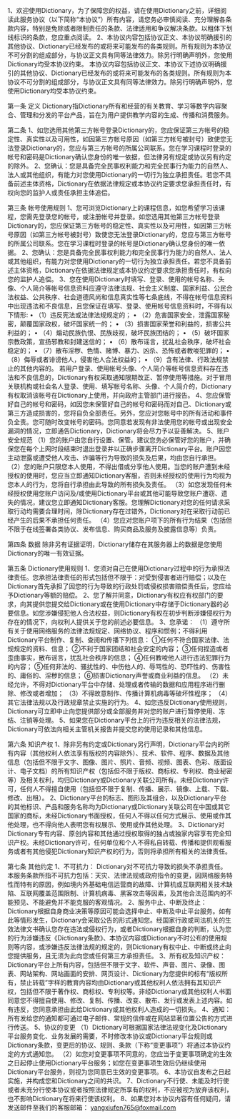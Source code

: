 1、欢迎使用Dictionary，为了保障您的权益，请在使用Dictionary之前，详细阅读此服务协议（以下简称“本协议”）所有内容，请您务必审慎阅读、充分理解各条款内容，特别是免除或者限制责任的条款、法律适用和争议解决条款。以粗体下划线标识的条款，您应重点阅读。
2、本协议内容包括协议正文、本协议明确援引的其他协议、Dictionary已经发布的或将来可能发布的各类规则。所有规则为本协议不可分割的组成部分，与协议正文具有同等法律效力。除另行明确声明外，您使用Dictionary均受本协议约束。
本协议内容包括协议正文、本协议下述协议明确援引的其他协议、Dictionary已经发布的或将来可能发布的各类规则。所有规则为本协议不可分割的组成部分，与协议正文具有同等法律效力。除另行明确声明外，您使用Dictionary均受本协议约束。


第一条 定义
Dictionary指Dictionary所有和经营的有关教育、学习等数字内容聚合、管理和分发的平台产品，旨在为用户提供教学内容的生成、传播和消费服务。

第二条 1、如您选用其他第三方帐号登录Dictionary的，您应保证第三方帐号的稳定性、真实性以及可用性，如因第三方帐号原因（如第三方帐号被封号）致使您无法登录Dictionary的，您应与第三方帐号的所属公司联系。您在学习课程时登录的帐号和密码是Dictionary确认您身份的唯一依据，但法律另有规定或协议另有约定的除外。
2、您确认：您是具备完全民事权利能力和完全民事行为能力的自然人、法人或其他组织，有能力对您使用Dictionary的一切行为独立承担责任。若您不具备前述主体资格，Dictionary在依据法律规定或本协议约定要求您承担责任时，有权向您的监护人或责任承担主体追偿。

第三条 帐号使用规则
1、您可浏览Dictionary上的课程信息，如您希望学习该课程，您需先登录您的帐号，或注册帐号并登录。如您选用其他第三方帐号登录Dictionary的，您应保证第三方帐号的稳定性、真实性以及可用性，如因第三方帐号原因（如第三方帐号被封号）致使您无法登录Dictionary的，您应与第三方帐号的所属公司联系。您在学习课程时登录的帐号是Dictionary确认您身份的唯一依据。
2、您确认：您是具备完全民事权利能力和完全民事行为能力的自然人、法人或其他组织，有能力对您使用Dictionary的一切行为独立承担责任。若您不具备前述主体资格，Dictionary在依据法律规定或本协议约定要求您承担责任时，有权向您的监护人追偿。
3、您在使用Dictionary时填写、登录、使用的帐号名称、头像、个人简介等帐号信息资料应遵守法律法规、社会主义制度、国家利益、公民合法权益、公共秩序、社会道德风尚和信息真实性等七条底线，不得在帐号信息资料中出现违法和不良信息，且您保证在填写、登录、使用帐号信息资料时，不得有以下情形:
• （1）违反宪法或法律法规规定的；
• （2）危害国家安全，泄露国家秘密，颠覆国家政权，破坏国家统一的；
• （3）损害国家荣誉和利益的，损害公共利益的；
• （4）煽动民族仇恨、民族歧视，破坏民族团结的；
• （5）破坏国家宗教政策，宣扬邪教和封建迷信的；
• （6）散布谣言，扰乱社会秩序，破坏社会稳定的；
• （7）散布淫秽、色情、赌博、暴力、凶杀、恐怖或者教唆犯罪的；
• （8）侮辱或者诽谤他人，侵害他人合法权益的；
• （9）含有法律、行政法规禁止的其他内容的。
若用户登录、使用帐号头像、个人简介等帐号信息资料存在违法和不良信息的，Dictionary有权采取通知限期改正、暂停使用等措施。对于冒用关联机构或社会名人登录、使用、填写帐号名称、头像、个人简介的，Dictionary有权取消该帐号在Dictionary上使用，并向政府主管部门进行报告。
4、您应保管好自己的帐号和密码，如因您未保管好自己的帐号和密码而对自己、Dictionary或第三方造成损害的，您将自负全部责任。另外，您应对您帐号中的所有活动和事件负全责。您可随时改变帐号的密码。您同意若发现有非法使用您的帐号或出现安全漏洞的情况，立即通告Dictionary，Dictionary将会尽力予以妥善解决。
5、账户安全规范
（1）您的账户由您自行设置、保管。建议您务必保管好您的账户，并确保您在每个上网时段结束时退出登录并以正确步骤离开Dictionary平台。账户因您主动泄露或遭受他人攻击、诈骗等行为导致的损失及后果，均由您自行承担。
（2）您的账户只限您本人使用，不得出借或分享他人使用。当您的账户遭到未经授权的使用时，您应当立即通知Dictionary客服，否则未经授权的使用行为均视为您本人的行为，您将自行承担由此导致的所有损失及责任。
（3）如您发现任何未经授权使用您账户访问及/或使用Dictionary平台或其他可能导致您账户遭窃、遗失的情况，建议您立即通知Dictionary客服。您理解Dictionary对您的任何请求采取行动均需要合理时间，除Dictionary存在过错外，Dictionary对在采取行动前已经产生的后果不承担任何责任。
（4）您应对您账户项下的所有行为结果（包括但不限于在线签署各类协议、发布信息、购买商品及服务及披露信息等）负责。

第四条 数据
除非另有证据证明，Dictionary储存在其服务器上的数据是您使用Dictionary的唯一有效证据。

第五条 Dictionary使用规则
1、您须对自己在使用Dictionary过程中的行为承担法律责任。您承担法律责任的形式包括但不限于：对受到侵害者进行赔偿；以及在Dictionary首先承担了因您的行为导致的行政处罚或侵权损害赔偿责任后，您应给予Dictionary等额的赔偿。
2、您了解并同意，Dictionary有权应有权部门的要求，向其提供您提交给Dictionary或在使用Dictionary中存储于Dictionary器的必要信息。如您涉嫌侵犯他人合法权益，则Dictionary有权在初步判断涉嫌侵权行为存在的情况下，向权利人提供关于您的前述必要信息。
3、您承诺：
（1）遵守所有关于使用网络服务的法律法规规定、网络协议、程序和惯例；不得利用Dictionary平台制作、复制、查阅和传播下列信息：
①任何不符合国家法律、法规规定的资料、信息；
②不利于国家团结和社会安定的内容；
③任何捏造或者歪曲事实，散布谣言，扰乱社会秩序的信息；
④任何教唆他人进行违法犯罪行为的内容；
⑤任何非法的、骚扰性的、中伤他人的、辱骂性的、恐吓性的、伤害性的、庸俗的、淫秽的信息；
⑥损害Dictionary声誉或商业利益的信息。
（2）未经允许，不得对Dictionary平台中存储、处理或者传输的数据和应用程序进行删除、修改或者增加；
（3）不得故意制作、传播计算机病毒等破坏性程序；
（4）其它法律法规以及行政规章禁止实施的行为。
4、如您违反Dictionary使用规则，Dictionary可立即中止向您提供部分或全部服务并对您的账户进行暂停使用、冻结、注销等处理。
5、如果您在Dictionary平台上的行为违反相关的法律法规，Dictionary可依法向相关主管机关报告并提交您的使用记录和其他信息。

第六条 知识产权
1、除非另有约定或Dictionary另行声明，Dictionary平台内的所有内容（其他权利人依法享有版权的内容除外）、技术、软件、程序、数据及其他信息（包括但不限于文字、图像、图片、照片、音频、视频、图表、色彩、版面设计、电子文档）的所有知识产权（包括但不限于版权、商标权、专利权、商业秘密等）及相关权利，均归Dictionary或Dictionary关联公司所有。未经Dictionary许可，任何人不得擅自使用（包括但不限于复制、传播、展示、镜像、上载、下载、修改、出租）。
2、Dictionary平台的标志、图形及其组合，以及Dictionary平台的其他标识、产品和服务名称均为Dictionary或Dictionary关联公司在中国或其它国家的商标，未经Dictionary书面授权，任何人不得以任何方式展示、使用或作其他处理，也不得向他人表明您有权展示、使用或作其他处理。
3、Dictionary对Dictionary专有内容、原创内容和其他通过授权取得的独占或独家内容享有完全知识产权。未经Dictionary许可，任何单位和个人不得私自转载、传播和提供观看服务或者有其他侵犯Dictionary知识产权的行为，否则将承担所有相关的法律责任。

第七条 其他约定
1、不可抗力：
Dictionary对不可抗力导致的损失不承担责任。本服务条款所指不可抗力包括：天灾、法律法规或政府指令的变更，因网络服务特性而特有的原因，例如境内外基础电信运营商的故障、计算机或互联网相关技术缺陷、互联网覆盖范围限制、计算机病毒、黑客攻击等因素，及其他合法范围内的不能预见、不能避免并不能克服的客观情况。
2、服务中止、中断及终止：Dictionary根据自身商业决策等原因可能会选择中止、中断及中止平台服务。如有此等情形发生，Dictionary会采取公告的形式通知您。经国家行政或司法机关的生效法律文书确认您存在违法或侵权行为，或者Dictionary根据自身的判断，认为您的行为涉嫌违反《Dictionary条款》、本协议内容或Dictionary不时公布的使用规则等内容，或涉嫌违反法律法规的规定的，则Dictionary有权中止、中断或终止向您提供服务，且无须为此向您或任何第三方承担责任。
3、所有权及知识产权：Dictionary平台上所有内容，包括但不限于文字、软件、声音、图片、录像、图表、网站架构、网站画面的安排、网页设计、Dictionary为您提供的标有“版权所有，禁止转载”字样的教育内容均由Dictionary或其他权利人依法拥有其知识产权，包括但不限于著作权、商标权、专利权等。非经Dictionary或其他权利人书面同意您不得擅自使用、修改、复制、传播、改变、散布、发行或发表上述内容。如有违反，您同意承担由此给Dictionary或其他权利人造成的一切损失。
4、通知：所有发给您的通知都可通过电子邮件、常规的信件或在网站显著位置公告的方式进行传送。
5、协议的变更 （1）Dictionary可根据国家法律法规变化及Dictionary平台服务变化、业务发展的需要，不时修改本协议或Dictionary平台规则或Dictionary条款，变更后的协议、规则、条款（下称“变更事项”）将通过本协议约定的方式通知您。
（2）如您对变更事项不同意的，您应当于变更事项确定的生效之日起停止使用Dictionary平台服务；如您在变更事项生效后仍继续使用Dictionary平台服务，则视为您同意已生效的变更事项。
6、本协议自发布之日起实施，并构成您和Dictionary之间的共识。
7、Dictionary不行使、未能及时行使或者未充分行使本协议或者按照法律规定所享有的权利，不应被视为放弃该权利，也不影响Dictionary在将来行使该权利。
8、如果您对本协议内容有任何疑问，请发送邮件至我们的客服邮箱： yangxiufen765@foxmail.com
